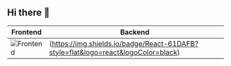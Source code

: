 ## Hi there 👋

| Frontend | Backend |
|----------|---------|
| ![Frontend](https://img.shields.io/badge/JavaScript-F7DF1E?style=flat&logo=javascript&logoColor=black) | (https://img.shields.io/badge/React-61DAFB?style=flat&logo=react&logoColor=black) | ![Backend](https://img.shields.io/badge/Node.js-339933?style=flat&logo=node.js&logoColor=white) |

<!--
**aldaydev/aldaydev** is a ✨ _special_ ✨ repository because its `README.md` (this file) appears on your GitHub profile.

Here are some ideas to get you started:

- 🔭 I’m currently working on ...
- 🌱 I’m currently learning ...
- 👯 I’m looking to collaborate on ...
- 🤔 I’m looking for help with ...
- 💬 Ask me about ...
- 📫 How to reach me: ...
- 😄 Pronouns: ...
- ⚡ Fun fact: ...
-->
